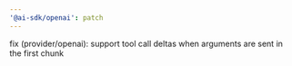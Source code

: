```yaml
---
'@ai-sdk/openai': patch
---
```


fix (provider/openai): support tool call deltas when arguments are sent in the first chunk
